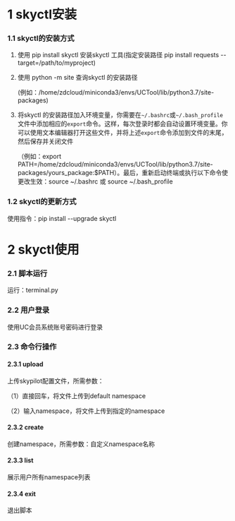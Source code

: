 # 1 skyctl安装

### 1.1 skyctl的安装方式

1) 使用 pip install skyctl 安装skyctl 工具(指定安装路径 pip install requests --target=/path/to/myproject)

2) 使用 python -m site 查询skyctl 的安装路径

   (例如：/home/zdcloud/miniconda3/envs/UCTool/lib/python3.7/site-packages)

3) 将skyctl 的安装路径加入环境变量，你需要在`~/.bashrc`或`~/.bash_profile`文件中添加相应的`export`命令。这样，每次登录时都会自动设置环境变量。你可以使用文本编辑器打开这些文件，并将上述`export`命令添加到文件的末尾，然后保存并关闭文件

   （例如：export PATH=/home/zdcloud/miniconda3/envs/UCTool/lib/python3.7/site-packages/yours_package:$PATH）。最后，重新启动终端或执行以下命令使更改生效：source ~/.bashrc 或 source ~/.bash_profile

### 1.2 skyctl的更新方式

使用指令：pip install --upgrade skyctl 

# 2 skyctl使用

### 2.1 脚本运行

运行：terminal.py

### 2.2 用户登录

使用UC会员系统账号密码进行登录

### 2.3 命令行操作

#### 2.3.1 upload

上传skypilot配置文件，所需参数：

（1）直接回车，将文件上传到default namespace

（2）输入namespace，将文件上传到指定的namespace

#### 2.3.2 create

创建namespace，所需参数：自定义namespace名称

#### 2.3.3 list

展示用户所有namespace列表

#### 2.3.4 exit

退出脚本
